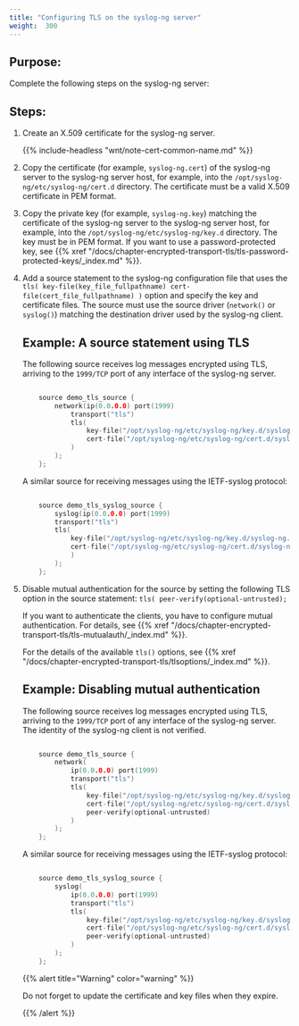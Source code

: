 ```yaml
---
title: "Configuring TLS on the syslog-ng server"
weight:  300
---
```

<!-- DISCLAIMER: This file is based on the syslog-ng Open Source Edition documentation https://github.com/balabit/syslog-ng-ose-guides/commit/2f4a52ee61d1ea9ad27cb4f3168b95408fddfdf2 and is used under the terms of The syslog-ng Open Source Edition Documentation License. The file has been modified by Axoflow. -->


## Purpose:

Complete the following steps on the syslog-ng server:



## Steps:

1.  Create an X.509 certificate for the syslog-ng server.
    
    {{% include-headless "wnt/note-cert-common-name.md" %}}

2.  Copy the certificate (for example, `syslog-ng.cert`) of the syslog-ng server to the syslog-ng server host, for example, into the `/opt/syslog-ng/etc/syslog-ng/cert.d` directory. The certificate must be a valid X.509 certificate in PEM format.

3.  Copy the private key (for example, `syslog-ng.key`) matching the certificate of the syslog-ng server to the syslog-ng server host, for example, into the `/opt/syslog-ng/etc/syslog-ng/key.d` directory. The key must be in PEM format. If you want to use a password-protected key, see {{% xref "/docs/chapter-encrypted-transport-tls/tls-password-protected-keys/_index.md" %}}.

4.  Add a source statement to the syslog-ng configuration file that uses the `tls( key-file(key_file_fullpathname) cert-file(cert_file_fullpathname) )` option and specify the key and certificate files. The source must use the source driver (`network()` or `syslog()`) matching the destination driver used by the syslog-ng client.
    
    
    ## Example: A source statement using TLS
    
    The following source receives log messages encrypted using TLS, arriving to the `1999/TCP` port of any interface of the syslog-ng server.
    
    ```c
    
        source demo_tls_source {
            network(ip(0.0.0.0) port(1999)
                transport("tls")
                tls( 
                    key-file("/opt/syslog-ng/etc/syslog-ng/key.d/syslog-ng.key")
                    cert-file("/opt/syslog-ng/etc/syslog-ng/cert.d/syslog-ng.cert")
                )
            );
        };
    
    ```
    
    A similar source for receiving messages using the IETF-syslog protocol:
    
    ```c
    
        source demo_tls_syslog_source {
            syslog(ip(0.0.0.0) port(1999)
            transport("tls")
            tls(
                key-file("/opt/syslog-ng/etc/syslog-ng/key.d/syslog-ng.key")
                cert-file("/opt/syslog-ng/etc/syslog-ng/cert.d/syslog-ng.cert")
                )
            );
        };
    
    ```
    

5.  Disable mutual authentication for the source by setting the following TLS option in the source statement: `tls( peer-verify(optional-untrusted);`
    
    If you want to authenticate the clients, you have to configure mutual authentication. For details, see {{% xref "/docs/chapter-encrypted-transport-tls/tls-mutualauth/_index.md" %}}.
    
    For the details of the available `tls()` options, see {{% xref "/docs/chapter-encrypted-transport-tls/tlsoptions/_index.md" %}}.
    
    
    ## Example: Disabling mutual authentication
    
    The following source receives log messages encrypted using TLS, arriving to the `1999/TCP` port of any interface of the syslog-ng server. The identity of the syslog-ng client is not verified.
    
    ```c
    
        source demo_tls_source {
            network(
                ip(0.0.0.0) port(1999)
                transport("tls")
                tls(
                    key-file("/opt/syslog-ng/etc/syslog-ng/key.d/syslog-ng.key")
                    cert-file("/opt/syslog-ng/etc/syslog-ng/cert.d/syslog-ng.cert")
                    peer-verify(optional-untrusted)
                )
            );
        };
    
    ```
    
    A similar source for receiving messages using the IETF-syslog protocol:
    
    ```c
    
        source demo_tls_syslog_source {
            syslog(
                ip(0.0.0.0) port(1999)
                transport("tls")
                tls(
                    key-file("/opt/syslog-ng/etc/syslog-ng/key.d/syslog-ng.key")
                    cert-file("/opt/syslog-ng/etc/syslog-ng/cert.d/syslog-ng.cert")
                    peer-verify(optional-untrusted)
                )
            );
        };
    
    ```
    
    
    {{% alert title="Warning" color="warning" %}}
    
    Do not forget to update the certificate and key files when they expire.
    
    {{% /alert %}}

